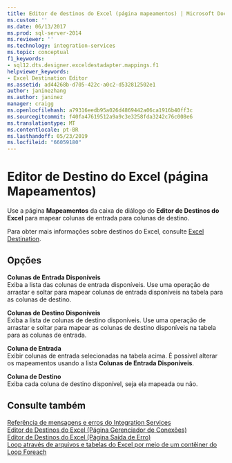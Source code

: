 ```yaml
---
title: Editor de destinos do Excel (página mapeamentos) | Microsoft Docs
ms.custom: ''
ms.date: 06/13/2017
ms.prod: sql-server-2014
ms.reviewer: ''
ms.technology: integration-services
ms.topic: conceptual
f1_keywords:
- sql12.dts.designer.exceldestadapter.mappings.f1
helpviewer_keywords:
- Excel Destination Editor
ms.assetid: ad44268b-d705-422c-a0c2-d532812502e1
author: janinezhang
ms.author: janinez
manager: craigg
ms.openlocfilehash: a79316eedb95a026d4869442a06ca1916b40ff3c
ms.sourcegitcommit: f40fa47619512a9a9c3e3258fda3242c76c008e6
ms.translationtype: MT
ms.contentlocale: pt-BR
ms.lasthandoff: 05/23/2019
ms.locfileid: "66059180"
---
```

# <a name="excel-destination-editor-mappings-page"></a>Editor de Destino do Excel (página Mapeamentos)
  Use a página **Mapeamentos** da caixa de diálogo do **Editor de Destinos do Excel** para mapear colunas de entrada para colunas de destino.  
  
 Para obter mais informações sobre destinos do Excel, consulte [Excel Destination](data-flow/excel-destination.md).  
  
## <a name="options"></a>Opções  
 **Colunas de Entrada Disponíveis**  
 Exiba a lista das colunas de entrada disponíveis. Use uma operação de arrastar e soltar para mapear colunas de entrada disponíveis na tabela para as colunas de destino.  
  
 **Colunas de Destino Disponíveis**  
 Exiba a lista de colunas de destino disponíveis. Use uma operação de arrastar e soltar para mapear as colunas de destino disponíveis na tabela para as colunas de entrada.  
  
 **Coluna de Entrada**  
 Exibir colunas de entrada selecionadas na tabela acima. É possível alterar os mapeamentos usando a lista **Colunas de Entrada Disponíveis**.  
  
 **Coluna de Destino**  
 Exiba cada coluna de destino disponível, seja ela mapeada ou não.  
  
## <a name="see-also"></a>Consulte também  
 [Referência de mensagens e erros do Integration Services](../../2014/integration-services/integration-services-error-and-message-reference.md)   
 [Editor de Destinos do Excel &#40;Página Gerenciador de Conexões&#41;](../../2014/integration-services/excel-destination-editor-connection-manager-page.md)   
 [Editor de Destinos do Excel &#40;Página Saída de Erro&#41;](../../2014/integration-services/excel-destination-editor-error-output-page.md)   
 [Loop através de arquivos e tabelas do Excel por meio de um contêiner do Loop Foreach](control-flow/foreach-loop-container.md)  
  
  
